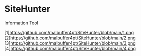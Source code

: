 # SiteHunter
Information Tool

[1]https://github.com/malbuffer4pt/SiteHunter/blob/main/1.png
[2]https://github.com/malbuffer4pt/SiteHunter/blob/main/2.png
[3]https://github.com/malbuffer4pt/SiteHunter/blob/main/3.png
[4]https://github.com/malbuffer4pt/SiteHunter/blob/main/4.png
